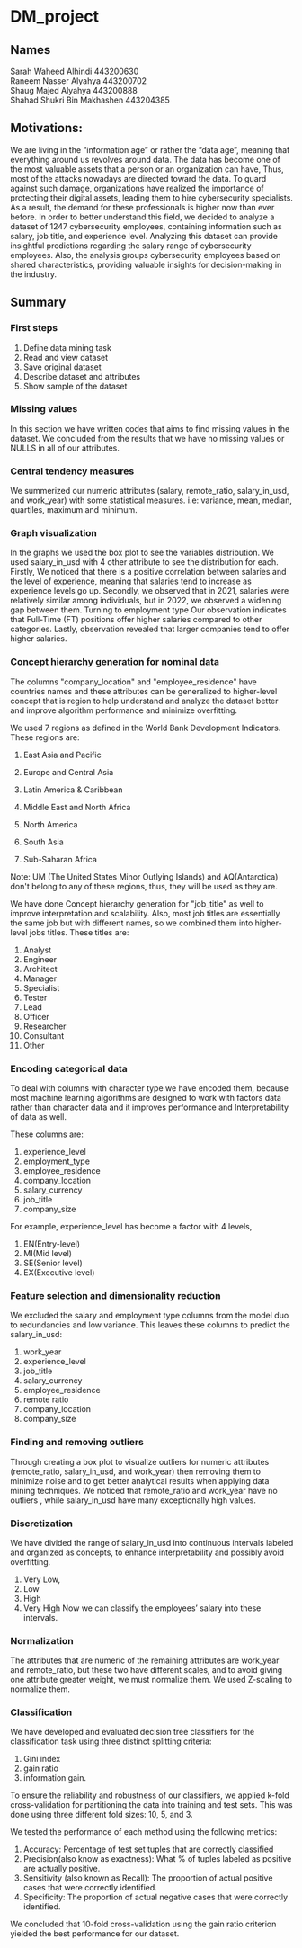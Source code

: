 # DM_project  

## Names  
Sarah Waheed Alhindi 443200630  
Raneem Nasser Alyahya 443200702  
Shaug Majed Alyahya 443200888  
Shahad Shukri Bin Makhashen  443204385  

## Motivations: 
We are living in the “information age” or rather the “data age”, meaning that everything around us revolves around data. The data has become one of the most valuable assets that a person or an organization can have, Thus, most of the attacks nowadays are directed toward the data. To guard against such damage, organizations have realized the importance of protecting their digital assets, leading them to hire cybersecurity specialists. As a result, the demand for these professionals is higher now than ever before. In order to better understand this field, we decided to analyze a dataset of 1247 cybersecurity employees, containing information such as salary, job title, and experience level. Analyzing this dataset can provide insightful predictions regarding the salary range of cybersecurity employees. Also, the analysis groups cybersecurity employees based on shared characteristics, providing valuable insights for decision-making in the industry.

## Summary

### First steps
1. Define data mining task
2. Read and view dataset
3. Save original dataset
4. Describe dataset and attributes
5. Show sample of the dataset


### Missing values 
In this section we have written codes that aims to find missing values in the dataset. We concluded from the results that we have no missing values or NULLS in all of our attributes.

### Central tendency measures
We summerized our numeric attributes (salary, remote_ratio, salary_in_usd, and work_year) with some statistical measures. i.e: variance, mean, median, quartiles, maximum and minimum. 

### Graph visualization
In the graphs we used the box plot to see the variables distribution. 
We used salary_in_usd with 4 other attribute to see the distribution for each. 
Firstly, We noticed that there is a positive correlation between salaries and the level of experience, meaning that salaries tend to increase as experience levels go up. Secondly, we observed that in 2021, salaries were relatively similar among individuals, but in 2022, we observed a widening gap between them. Turning to employment type Our observation indicates that Full-Time (FT) positions offer higher salaries compared to other categories. Lastly, observation revealed that larger companies tend to offer higher salaries.

### Concept hierarchy generation for nominal data

The columns "company_location" and "employee_residence" have countries names and these attributes can be generalized to higher-level concept that is region to help understand and analyze the dataset better and improve algorithm performance and minimize overfitting.  

We used 7 regions as defined in the World Bank Development Indicators. These regions are:

1. East Asia and Pacific

2. Europe and Central Asia

3. Latin America & Caribbean

4. Middle East and North Africa

5. North America

6. South Asia

7. Sub-Saharan Africa

Note: UM (The United States Minor Outlying Islands) and AQ(Antarctica) don't belong to any of these regions, thus, they will be used as they are.


We have done Concept hierarchy generation for "job_title" as well to improve interpretation and scalability. Also, most job titles are essentially the same job but with different names, so we combined them into higher-level jobs titles. These titles are:

1.	Analyst
2.	Engineer
3.	Architect
4.	Manager
5.	Specialist
6.	Tester
7.	Lead
8.	Officer
9.	Researcher
10.	Consultant
11.	Other


### Encoding categorical data  
To deal with columns with character type we have encoded them, because most machine learning algorithms are designed to work with factors data rather than character data and it improves performance and Interpretability of data as well.

These columns are:
1.	experience_level
2.	employment_type
3.	employee_residence
4.	company_location
5.	salary_currency
6.	job_title
7.	company_size

For example, experience_level has become a factor with 4 levels,
1.	EN(Entry-level)
2.	MI(Mid level)
3.	SE(Senior level)
4.	EX(Executive level)


### Feature selection and dimensionality reduction
We excluded the salary and employment type columns from the model duo to redundancies and low variance. This leaves these columns to predict the salary_in_usd:
1. work_year
2. experience_level
3. job_title
4. salary_currency
5. employee_residence
6. remote ratio
7. company_location
8. company_size

### Finding and removing outliers
Through creating a box plot to visualize outliers for numeric attributes (remote_ratio, salary_in_usd, and work_year) then removing them to minimize noise and to get better analytical results when applying data mining techniques.
We noticed that remote_ratio and work_year have no outliers , while salary_in_usd have many exceptionally high values.


### Discretization  
We have divided the range of salary_in_usd into continuous intervals labeled and organized as concepts, to enhance interpretability and possibly avoid overfitting. 
1.	Very Low,
2.	Low
3.	High
4.	Very High
Now we can classify the employees’ salary into these intervals.


### Normalization  

The attributes that are numeric of the remaining attributes are work_year and remote_ratio, but these two have different scales, and to avoid giving one attribute greater weight, we must normalize them. We used Z-scaling to normalize them.


### Classification

We have developed and evaluated decision tree classifiers for the classification task using three distinct splitting criteria: 
1. Gini index
2. gain ratio
3. information gain. 

To ensure the reliability and robustness of our classifiers, we applied k-fold cross-validation for partitioning the data into training and test sets. This was done using three different fold sizes: 10, 5, and 3.  
  
We tested the performance of each method using the following metrics:
1. Accuracy: Percentage of test set tuples that are correctly classified
2. Precision(also know as exactness): What % of tuples labeled as positive are actually positive.
3. Sensitivity (also known as Recall): The proportion of actual positive cases that were correctly identified.
4. Specificity: The proportion of actual negative cases that were correctly identified.

We concluded that 10-fold cross-validation using the gain ratio criterion yielded the best performance for our dataset.


